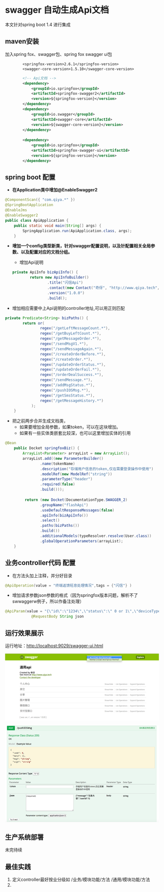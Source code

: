 # swagger 自动生成Api文档

本文针对spring boot 1.4 进行集成

## maven安装

加入spring fox、swagger包、spring fox swagger ui包

```
        <springfox-version>2.6.1</springfox-version>
        <swagger-core-version>1.5.10</swagger-core-version>
```

```xml
        <!-- Api文档 -->
        <dependency>
            <groupId>io.springfox</groupId>
            <artifactId>springfox-swagger2</artifactId>
            <version>${springfox-version}</version>
        </dependency>
        <dependency>
            <groupId>io.swagger</groupId>
            <artifactId>swagger-core</artifactId>
            <version>${swagger-core-version}</version>
        </dependency>

        <dependency>
            <groupId>io.springfox</groupId>
            <artifactId>springfox-swagger-ui</artifactId>
            <version>${springfox-version}</version>
        </dependency>
```

## spring boot 配置

* **在Application类中增加@EnableSwagger2**

```java
@ComponentScan({ "com.qiya.*" })
@SpringBootApplication
@EnableJms
@EnableSwagger2
public class ApiApplication {
    public static void main(String[] args) {
        SpringApplication.run(ApiApplication.class, args);
    }
```

* **增加一个config类型新类，针对swagger配置说明，以及针配置相关全局参数、以及配置对应的文档分组。**

  * 增加Api说明

  ```java
  private ApiInfo bizApiInfo() {
          return new ApiInfoBuilder()
                  .title("闪信Api")   
                  .contact(new Contact("奇伢", "http://www.qiya.tech", "ddy@qiya.tech"))
                  .version("1.0.0")
                  .build();
  ```

* 增加相应需要中上Api说明的controller地址,可以用正则匹配

```java
private Predicate<String> bizPaths() {
        return or(
                regex("/getLeftMessageCount.*"),
                regex("/getBuyLeftCount.*"),
                regex("/getMessageOrder.*"),
                regex("/sendMsgV1.*"),
                regex("/sendMessageAgain.*"),
                regex("/createOrderBefore.*"),
                regex("/createOrder.*"),
                regex("/updateOrderStatus.*"),
                regex("/updateOrderFail.*"),
                regex("/orderDealSuccess.*"),
                regex("/sendMessage.*"),
                regex("/addMsgStatus.*"),
                regex("/pushIOSMsg.*"),
                regex("/getSmsStatus.*"),
                regex("/getMessageHistory.*")
            );
    }
```

* 把之前两步合并生成文档类，
  * 如果要增加全局参数，如果token，可以在这块增加。
  * 如果有一些实体类嵌套比较深，也可以这里增加实体的引用

```java
@Bean
    public Docket springfoxBiz() {
        ArrayList<Parameter> arrayList = new ArrayList();
        arrayList.add((new ParameterBuilder()
                .name(tokenName)
                .description("存储用户信息的token,仅在需要登录操作中使用")
                .modelRef(new ModelRef("string"))
                .parameterType("header")
                .required(false)
                .build()));

         return (new Docket(DocumentationType.SWAGGER_2)
                .groupName("flashApi")
                .useDefaultResponseMessages(false)
                .apiInfo(bizApiInfo())
                .select()
                .paths(bizPaths())
                .build())
                .additionalModels(typeResolver.resolve(User.class))
                .globalOperationParameters(arrayList);
    }
```

## 业务controller代码 配置

* 在方法头加上注释，并分好目录

```java
@ApiOperation(value = "终端返馈短息处理情况",tags = {"闪信"} )
```

* 增加请求参数json参数的格式（因为springfox版本问题，解析不了swwaggerw例子，所以作备注处理）

```java
@ApiParam(value = "{\"id\":\"1234\",\"status\":\" 0 or 1\",\"deviceType\":\"enterprise or app\"}", required = true)
            @RequestBody String json
```

## 运行效果展示

运行地址：[http://localhost:9029/swagger-ui.html](http://localhost:9029/swagger-ui.html)

![](/assets/import.png)

![](/assets/import1.png)

## 生产系统部署

未完待续

## 最佳实践

1. 定义controller最好按业分级如  /业务/模块功能/方法   /通用/模块功能/方法
2. 



